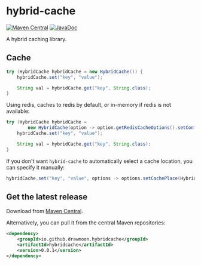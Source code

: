 <!--
MIT License

Copyright (c) 2023 drsh

Permission is hereby granted, free of charge, to any person obtaining a copy of this software and associated
documentation files (the “Software”), to deal in the Software without restriction, including without limitation the
rights to use, copy, modify, merge, publish, distribute, sublicense, and/or sell copies of the Software, and to
permit persons to whom the Software is furnished to do so, subject to the following conditions:

The above copyright notice and this permission notice shall be included in all copies or substantial portions of the
Software.

THE SOFTWARE IS PROVIDED “AS IS”, WITHOUT WARRANTY OF ANY KIND, EXPRESS OR IMPLIED, INCLUDING BUT NOT LIMITED TO THE
WARRANTIES OF MERCHANTABILITY, FITNESS FOR A PARTICULAR PURPOSE AND NONINFRINGEMENT. IN NO EVENT SHALL THE AUTHORS OR
COPYRIGHT HOLDERS BE LIABLE FOR ANY CLAIM, DAMAGES OR OTHER LIABILITY, WHETHER IN AN ACTION OF CONTRACT, TORT OR
OTHERWISE, ARISING FROM, OUT OF OR IN CONNECTION WITH THE SOFTWARE OR THE USE OR OTHER DEALINGS IN THE SOFTWARE.
-->

hybrid-cache
============

[![Maven Central](https://maven-badges.herokuapp.com/maven-central/io.github.drawmoon.hybridcache/hybridcache/badge.svg)](https://maven-badges.herokuapp.com/maven-central/io.github.drawmoon.hybridcache/hybridcache)
[![JavaDoc](https://www.javadoc.io/badge/io.github.drawmoon.hybridcache/hybridcache.svg)](http://www.javadoc.io/doc/io.github.drawmoon.hybridcache/hybridcache)

A hybrid caching library.

Cache
-------

```java
try (HybridCache hybridCache = new HybridCache()) {
    hybridCache.set("key", "value");

    String val = hybridCache.get("key", String.class);
}
```

Using redis, caches to redis by default, or in-memory if redis is not available:

```java
try (HybridCache hybridCache =
        new HybridCache(option -> option.getRedisCacheOptions().setConfiguration("127.0.0.1:6379"))) {
    hybridCache.set("key", "value");

    String val = hybridCache.get("key", String.class);
}
```

If you don't want `hybrid-cache` to automatically select a cache location, you can specify it manually:

```java
hybridCache.set("key", "value", options -> options.setCachePlace(HybridCachePlace.MEMORY));
```

Get the latest release
----------------------

Download from [Maven Central](https://maven-badges.herokuapp.com/maven-central/io.github.drawmoon.hybridcache/hybridcache).

Alternatively, you can pull it from the central Maven repositories:

```xml
<dependency>
    <groupId>io.github.drawmoon.hybridcache</groupId>
    <artifactId>hybridcache</artifactId>
    <version>0.0.1</version>
</dependency>
```
